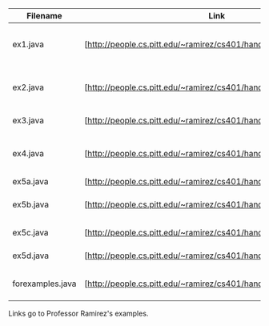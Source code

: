| Filename | Link | Description |
| -------- | ---- | ----------- |
| ex1.java | [http://people.cs.pitt.edu/~ramirez/cs401/handouts/ex1.java] | Example of main program structure
| ex2.java | [http://people.cs.pitt.edu/~ramirez/cs401/handouts/ex2.java] | Java variables and assignment
| ex3.java | [http://people.cs.pitt.edu/~ramirez/cs401/handouts/ex3.java] | Numerical assignment
| ex4.java | [http://people.cs.pitt.edu/~ramirez/cs401/handouts/ex4.java] | More Scanner class examples
| ex5a.java | [http://people.cs.pitt.edu/~ramirez/cs401/handouts/ex5a.java] | If and while
| ex5b.java | [http://people.cs.pitt.edu/~ramirez/cs401/handouts/ex5b.java] | Scanner and do..while
| ex5c.java | [http://people.cs.pitt.edu/~ramirez/cs401/handouts/ex5c.java] | More looping
| ex5d.java | [http://people.cs.pitt.edu/~ramirez/cs401/handouts/ex5d.java] | Looping with for
| forexamples.java | [http://people.cs.pitt.edu/~ramirez/cs401/handouts/forexamples.java] | Some more for loop examples

Links go to Professor Ramirez's examples. 